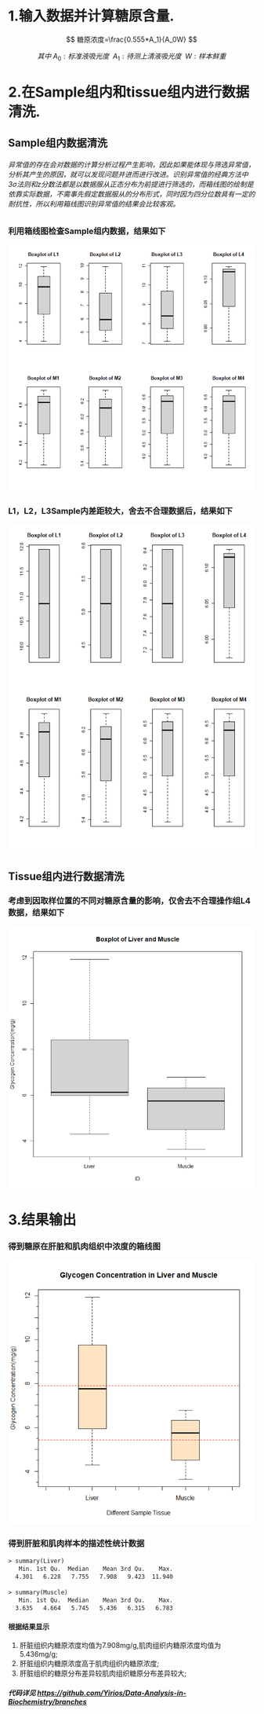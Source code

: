 # 1.输入数据并计算糖原含量.
$$
糖原浓度=\frac{0.555*A_1}{A_0W}
$$

$$
其中~A_0:标准液吸光度~~A_1:待测上清液吸光度~~W:样本鲜重
$$

# 2.在Sample组内和tissue组内进行数据清洗.
## Sample组内数据清洗
###### 异常值的存在会对数据的计算分析过程产生影响，因此如果能体现与筛选异常值，分析其产生的原因，就可以发现问题并进而进行改进。识别异常值的经典方法中3σ法则和z分数法都是以数据服从正态分布为前提进行筛选的，而箱线图的绘制是依靠实际数据，不需事先假定数据服从的分布形式，同时因为四分位数具有一定的耐抗性，所以利用箱线图识别异常值的结果会比较客观。

### 利用箱线图检查Sample组内数据，结果如下
![Alt text](DataClearInSample.png)
### L1，L2，L3Sample内差距较大，舍去不合理数据后，结果如下
![Alt text](AfterDataClear.png)
## Tissue组内进行数据清洗
### 考虑到因取样位置的不同对糖原含量的影响，仅舍去不合理操作组L4数据，结果如下
![Alt text](AfterDataClear2.png)
# 3.结果输出
### 得到糖原在肝脏和肌肉组织中浓度的箱线图
![Alt text](Result.png)
### 得到肝脏和肌肉样本的描述性统计数据
```text
> summary(Liver)
   Min. 1st Qu.  Median    Mean 3rd Qu.    Max.
  4.301   6.228   7.755   7.908   9.423  11.940

> summary(Muscle)
   Min. 1st Qu.  Median    Mean 3rd Qu.    Max.
  3.635   4.664   5.745   5.436   6.315   6.783
```
#### 根据结果显示 
1. 肝脏组织内糖原浓度均值为7.908mg/g,肌肉组织内糖原浓度均值为5.436mg/g;
2. 肝脏组织内糖原浓度高于肌肉组织内糖原浓度;
3. 肝脏组织的糖原分布差异较肌肉组织糖原分布差异较大;

##### 代码详见 https://github.com/Yirios/Data-Analysis-in-Biochemistry/branches

